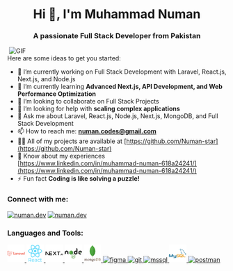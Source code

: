 <h1 align="center">Hi 👋, I'm Muhammad Numan</h1>
<h3 align="center">A passionate Full Stack Developer from Pakistan</h3>
<img align="right" alt="GIF" src="https://user-images.githubusercontent.com/96041723/219878483-444ed279-9ab9-4979-8a1f-a5b72ae203e2.gif" width="500"/>
Here are some ideas to get you started:

- 🔭 I’m currently working on Full Stack Development with Laravel, React.js, Next.js, and Node.js
- 🌱 I’m currently learning **Advanced Next.js, API Development, and Web Performance Optimization**
- 👯 I’m looking to collaborate on Full Stack Projects
- 🤔 I’m looking for help with **scaling complex applications**
- 💬 Ask me about Laravel, React.js, Node.js, Next.js, MongoDB, and Full Stack Development
- 📫 How to reach me: **numan.codes@gmail.com**
- 👨‍💻 All of my projects are available at [https://github.com/Numan-star](https://github.com/Numan-star)
- 📄 Know about my experiences [https://www.linkedin.com/in/muhammad-numan-618a24241/](https://www.linkedin.com/in/muhammad-numan-618a24241/)
- ⚡ Fun fact **Coding is like solving a puzzle!**

<h3 align="left">Connect with me:</h3>
<p align="left">
<a href="[https://www.facebook.com/profile.php?id=100011664468198](https://www.facebook.com/profile.php?id=100011664468198)" target="blank"><img align="center" src="https://raw.githubusercontent.com/rahuldkjain/github-profile-readme-generator/master/src/images/icons/Social/facebook.svg" alt="numan.dev" height="30" width="40" /></a>
<a href="[https://dribbble.com/Numan-star](https://dribbble.com/Numan-star)" target="blank"><img align="center" src="https://raw.githubusercontent.com/rahuldkjain/github-profile-readme-generator/master/src/images/icons/Social/dribbble.svg" alt="numan.dev" height="30" width="40" /></a>
</p>

<h3 align="left">Languages and Tools:</h3>
<p align="left"> 
  <a href="https://laravel.com" target="_blank" rel="noreferrer"> 
    <img src="https://raw.githubusercontent.com/devicons/devicon/master/icons/laravel/laravel-original-wordmark.svg" alt="laravel" width="40" height="40"/> 
  </a> 
  <a href="https://reactjs.org" target="_blank" rel="noreferrer"> 
    <img src="https://raw.githubusercontent.com/devicons/devicon/master/icons/react/react-original-wordmark.svg" alt="react" width="40" height="40"/> 
  </a>
  <a href="https://nextjs.org" target="_blank" rel="noreferrer"> 
    <img src="https://raw.githubusercontent.com/devicons/devicon/master/icons/nextjs/nextjs-original-wordmark.svg" alt="nextjs" width="40" height="40"/> 
  </a>
  <a href="https://nodejs.org" target="_blank" rel="noreferrer"> 
    <img src="https://raw.githubusercontent.com/devicons/devicon/master/icons/nodejs/nodejs-original-wordmark.svg" alt="nodejs" width="40" height="40"/> 
  </a>
  <a href="https://www.mongodb.com" target="_blank" rel="noreferrer"> 
    <img src="https://raw.githubusercontent.com/devicons/devicon/master/icons/mongodb/mongodb-original-wordmark.svg" alt="mongodb" width="40" height="40"/> 
  </a> 
  <a href="https://www.figma.com/" target="_blank" rel="noreferrer"> 
    <img src="https://www.vectorlogo.zone/logos/figma/figma-icon.svg" alt="figma" width="40" height="40"/> 
  </a> 
  <a href="https://git-scm.com/" target="_blank" rel="noreferrer"> 
    <img src="https://www.vectorlogo.zone/logos/git-scm/git-scm-icon.svg" alt="git" width="40" height="40"/> 
  </a> 
   <a href="https://www.microsoft.com/en-us/sql-server" target="_blank" rel="noreferrer"> <img src="https://www.svgrepo.com/show/303229/microsoft-sql-server-logo.svg" alt="mssql" width="40" height="40"/> </a> <a href="https://www.mysql.com/" target="_blank" rel="noreferrer"> <img src="https://raw.githubusercontent.com/devicons/devicon/master/icons/mysql/mysql-original-wordmark.svg" alt="mysql" width="40" height="40"/> </a> <a href="https://postman.com" target="_blank" rel="noreferrer"> <img src="https://www.vectorlogo.zone/logos/getpostman/getpostman-icon.svg" alt="postman" width="40" height="40"/> </a>
</p>
